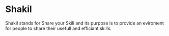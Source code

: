 # Shakil
Shakil stands for Share your Skill and its purpose is to provide an eviroment for people to share their usefull and efficiant skills.

